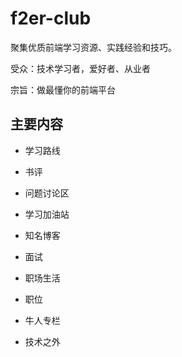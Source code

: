 # f2er-club
聚集优质前端学习资源、实践经验和技巧。

受众：技术学习者，爱好者、从业者

宗旨：做最懂你的前端平台

## 主要内容

- 学习路线

- 书评

- 问题讨论区

- 学习加油站

- 知名博客

- 面试

- 职场生活

- 职位

- 牛人专栏

- 技术之外
